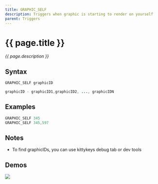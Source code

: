 ```yaml
---
title: GRAPHIC_SELF
description: Triggers when graphic is starting to render on yourself
parent: Triggers
---
```


# {{ page.title }}

_{{ page.description }}_

## Syntax

```java
GRAPHIC_SELF graphicID 

graphicID - graphicID1,graphicID2, ..., graphicIDN
```

## Examples

```java
GRAPHIC_SELF 345
GRAPHIC_SELF 345,597
```

## Notes

- To find graphicIDs, you can use kittykeys debug tab or dev tools

## Demos

![](https://1.imgur.com/rgxOSkK.gif)


